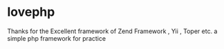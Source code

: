 lovephp
=======
Thanks for the  Excellent framework of Zend Framework , Yii , Toper etc.
a simple php framework for practice
